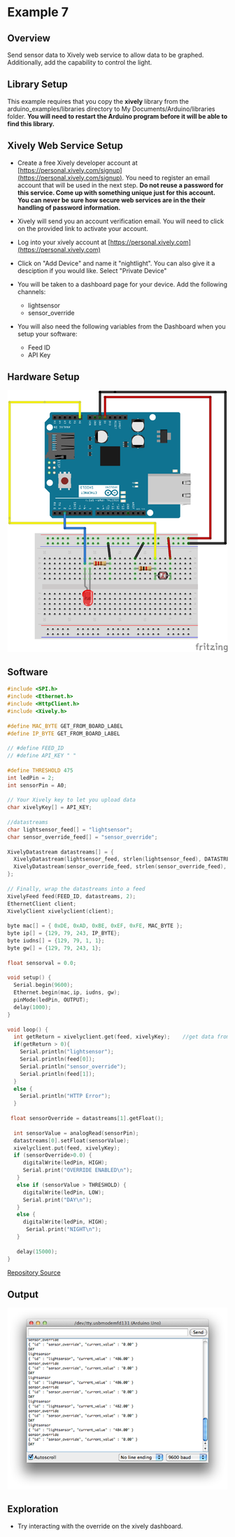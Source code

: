# Example 7

## Overview

Send sensor data to Xively web service to allow data to be graphed. Additionally, add the capability to control the light.

## Library Setup 

This example requires that you copy the **xively** library from the arduino_examples/libraries directory to My Documents/Arduino/libraries folder. **You will need to restart the Arduino program before it will be able to find this library.**

## Xively Web Service Setup

* Create a free Xively developer account at [https://personal.xively.com/signup](https://personal.xively.com/signup). You need to register an email account that will be used in the next step. **Do not reuse a password for this service. Come up with something unique just for this account. You can never be sure how secure web services are in the their handling of password information.**

* Xively will send you an account verification email. You will need to click on the provided link to activate your account.

* Log into your xively account at [https://personal.xively.com](https://personal.xively.com)

* Click on "Add Device" and name it "nightlight". You can also give it a desciption if you would like. Select "Private Device"

* You will be taken to a dashboard page for your device. Add the following channels:
  * lightsensor
  * sensor_override

* You will also need the following variables from the Dashboard when you setup your software:
  * Feed ID
  * API Key 


## Hardware Setup

![Image of blank breadboard](image/ethernet_bb.png)


## Software

```c++
#include <SPI.h>
#include <Ethernet.h>
#include <HttpClient.h>
#include <Xively.h>

#define MAC_BYTE GET_FROM_BOARD_LABEL
#define IP_BYTE GET_FROM_BOARD_LABEL

// #define FEED_ID 
// #define API_KEY " "

#define THRESHOLD 475
int ledPin = 2;
int sensorPin = A0;

// Your Xively key to let you upload data
char xivelyKey[] = API_KEY;

//datastreams
char lightsensor_feed[] = "lightsensor";
char sensor_override_feed[] = "sensor_override";

XivelyDatastream datastreams[] = {
  XivelyDatastream(lightsensor_feed, strlen(lightsensor_feed), DATASTREAM_FLOAT),
  XivelyDatastream(sensor_override_feed, strlen(sensor_override_feed), DATASTREAM_FLOAT),
};

// Finally, wrap the datastreams into a feed
XivelyFeed feed(FEED_ID, datastreams, 2);
EthernetClient client;
XivelyClient xivelyclient(client);

byte mac[] = { 0xDE, 0xAD, 0xBE, 0xEF, 0xFE, MAC_BYTE };
byte ip[] = {129, 79, 243, IP_BYTE};
byte iudns[] = {129, 79, 1, 1};
byte gw[] = {129, 79, 243, 1};

float sensorval = 0.0;

void setup() {
  Serial.begin(9600);  
  Ethernet.begin(mac,ip, iudns, gw);
  pinMode(ledPin, OUTPUT);
  delay(1000);
}

void loop() {
  int getReturn = xivelyclient.get(feed, xivelyKey);    //get data from xively
  if(getReturn > 0){
    Serial.println("lightsensor");
    Serial.println(feed[0]);
    Serial.println("sensor_override");
    Serial.println(feed[1]);
  }
  else { 
    Serial.println("HTTP Error");
  }

 float sensorOverride = datastreams[1].getFloat();
  
  int sensorValue = analogRead(sensorPin);
  datastreams[0].setFloat(sensorValue);
  xivelyclient.put(feed, xivelyKey);
  if (sensorOverride>0.0) {
     digitalWrite(ledPin, HIGH);  
     Serial.print("OVERRIDE ENABLED\n");  
   }
   else if (sensorValue > THRESHOLD) {
     digitalWrite(ledPin, LOW);
     Serial.print("DAY\n");
   }
   else {
     digitalWrite(ledPin, HIGH);
      Serial.print("NIGHT\n"); 
   }
     
   delay(15000);
}
```
[Repository Source](example_7/example_7.ino)

## Output 

![Image of expected output](image/example_7_output.png)


## Exploration 

* Try interacting with the override on the xively dashboard. 

